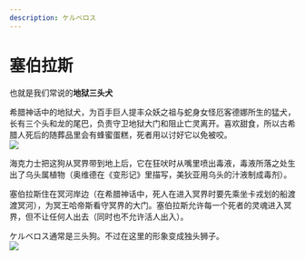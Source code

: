 ```yaml
---
description: ケルベロス
---
```


# 塞伯拉斯

也就是我们常说的**地狱三头犬**  


希腊神话中的地狱犬，为百手巨人提丰众妖之祖与蛇身女怪厄客德娜所生的猛犬，长有三个头和龙的尾巴，负责守卫地狱大门和阻止亡灵离开。喜欢甜食，所以古希腊人死后的随葬品里会有蜂蜜蛋糕，死者用以讨好它以免被咬。  
![](https://pic4.zhimg.com/80/v2-765f0144f70c7aa835039dd9b4681833_720w.jpg)

海克力士把这狗从冥界带到地上后，它在狂吠时从嘴里喷出毒液，毒液所落之处生出了乌头属植物（奥维德在《变形记》里描写，美狄亚用乌头的汁液制成毒剂）。  


塞伯拉斯住在冥河岸边（在希腊神话中，死人在进入冥界时要先乘坐卡戎划的船渡渡冥河），为冥王哈帝斯看守冥界的大门。塞伯拉斯允许每一个死者的灵魂进入冥界，但不让任何人出去（同时也不允许活人出入）。  


ケルベロス通常是三头狗。不过在这里的形象变成独头狮子。  
![](https://pic2.zhimg.com/80/v2-d1c9455fac500fcffd878ac949b1090d_720w.jpg)

